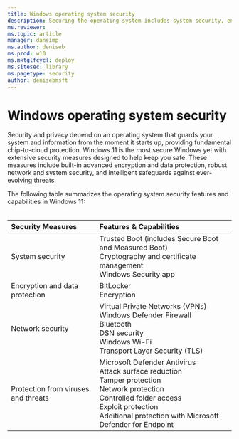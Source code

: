 ```yaml
---
title: Windows operating system security
description: Securing the operating system includes system security, encryption, network security, and threat protection.
ms.reviewer: 
ms.topic: article
manager: dansimp
ms.author: deniseb
ms.prod: w10
ms.mktglfcycl: deploy
ms.sitesec: library
ms.pagetype: security
author: denisebmsft
---
```


# Windows operating system security

Security and privacy depend on an operating system that guards your system and information from the moment it starts up, providing fundamental chip-to-cloud protection. Windows 11 is the most secure Windows yet with extensive security measures designed to help keep you safe. These measures include built-in advanced encryption and data protection, robust network and system security, and intelligent safeguards against ever-evolving threats. 

The following table summarizes the operating system security features and capabilities in Windows 11:<br/><br/>

| Security Measures | Features & Capabilities |
|:---|:---|
| System security | Trusted Boot (includes Secure Boot and Measured Boot) <br/>Cryptography and certificate management <br/>Windows Security app |
| Encryption and data protection | BitLocker<br/>Encryption |
| Network security | Virtual Private Networks (VPNs)<br/>Windows Defender Firewall<br/>Bluetooth<br/>DSN security<br/>Windows Wi-Fi<br/>Transport Layer Security (TLS) |
| Protection from viruses and threats | Microsoft Defender Antivirus<br/>Attack surface reduction<br/>Tamper protection<br/>Network protection<br/>Controlled folder access<br/>Exploit protection<br/>Additional protection with Microsoft Defender for Endpoint |

